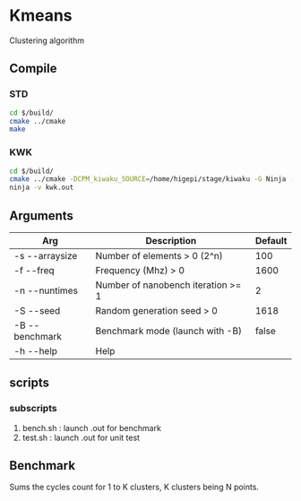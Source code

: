 # Kmeans

Clustering algorithm

## Compile

### STD

```bash
cd $/build/
cmake ../cmake
make
```

### KWK

```bash
cd $/build/
cmake ../cmake -DCPM_kiwaku_SOURCE=/home/higepi/stage/kiwaku -G Ninja -DCMAKE_CXX_COMPILER=clang++-15
ninja -v kwk.out
```

## Arguments

| Arg | Description | Default |  
| --- | ----------- | ------- | 
| -s --arraysize | Number of elements > 0 (2^n)| 100 | 
| -f --freq | Frequency (Mhz) > 0| 1600 |
| -n --nuntimes | Number of nanobench iteration >= 1| 2 |
| -S --seed | Random generation seed > 0| 1618 | 
| -B --benchmark | Benchmark mode (launch with -B) | false | 
| -h --help | Help |  | 


## scripts

### subscripts

1. bench.sh : launch .out for benchmark
2. test.sh  : launch .out for unit test

## Benchmark

Sums the cycles count for 1 to K clusters, K clusters being N points.